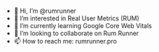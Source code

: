 - 👋 Hi, I’m @rumrunner
- 👀 I’m interested in Real User Metrics (RUM)
- 🌱 I’m currently learning Google Core Web Vitals
- 💞️ I’m looking to collaborate on Rum Runner
- 📫 How to reach me: rumrunner.pro

<!---
legendaryrumrunner/legendaryrumrunner is a ✨ special ✨ repository because its `README.md` (this file) appears on your GitHub profile.
You can click the Preview link to take a look at your changes.
--->
